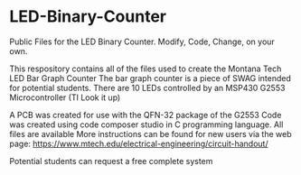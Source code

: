 # LED-Binary-Counter
Public Files for the LED Binary Counter.  Modify, Code, Change, on your own.

This respository contains all of the files used to create the Montana Tech LED Bar Graph Counter
The bar graph counter is a piece of SWAG intended for potential students.
There are 10 LEDs controlled by an MSP430 G2553 Microcontroller (TI Look it up)

A PCB was created for use with the QFN-32 package of the G2553
Code was created using code composer studio in C programming language. All files are available
More instructions can be found for new users via the web page:
https://www.mtech.edu/electrical-engineering/circuit-handout/

Potential students can request a free complete system
